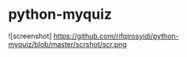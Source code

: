 # python-myquiz

![screenshot] https://github.com/rifqirosyidi/python-myquiz/blob/master/scrshot/scr.png
